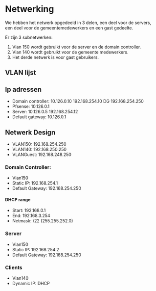 # Netwerking

We hebben het netwerk opgedeeld in 3 delen, een deel voor de servers, een deel voor de gemeentemedewerkers en een gast gedeelte.

Er zijn 3 subnetwerken:
1. Vlan 150 wordt gebruikt voor de server en de domain controller.
2. Vlan 140 wordt gebruikt voor de gemeente medewerkers.
3. Het derde netwerk is voor gast gebruikers.

## VLAN lijst


## Ip adressen
- Domain controller: 10.126.0.10 192.168.254.10 DG 192.168.254.250
- Pfsense: 10.126.0.1
- Server: 10.126.0.5 192.168.254.12
- Default gateway: 10.126.0.1

## Netwerk Design
- VLAN150: 192.168.254.250
- VLAN140: 192.168.250.250
- VLANGuest: 192.168.248.250

### Domain Controller:
- Vlan150
- Static IP: 192.168.254.1
- Default Gateway: 192.168.254.250
#### DHCP range
- Start: 192.168.0.1
- End: 192.168.3.254
- Netmask: /22 (255.255.252.0)
### Server
- Vlan150
- Static IP: 192.168.254.2
- Default Gateway: 192.168.254.250

### Clients
- Vlan140
- Dynamic IP: DHCP
